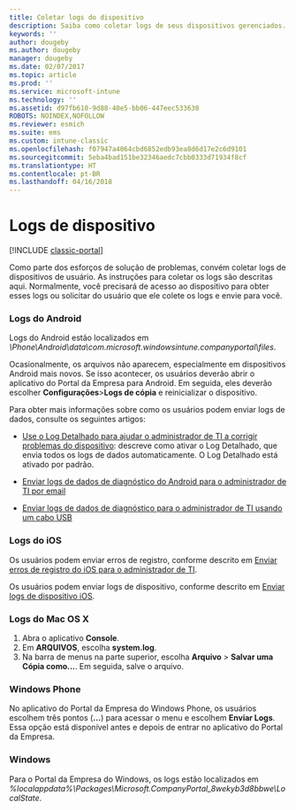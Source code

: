 ```yaml
---
title: Coletar logs do dispositivo
description: Saiba como coletar logs de seus dispositivos gerenciados.
keywords: ''
author: dougeby
ms.author: dougeby
manager: dougeby
ms.date: 02/07/2017
ms.topic: article
ms.prod: ''
ms.service: microsoft-intune
ms.technology: ''
ms.assetid: d97fb610-9d88-40e5-bb06-447eec533630
ROBOTS: NOINDEX,NOFOLLOW
ms.reviewer: esmich
ms.suite: ems
ms.custom: intune-classic
ms.openlocfilehash: f07947a4064cbd6852edb93ea8d6d17e2c6d9101
ms.sourcegitcommit: 5eba4bad151be32346aedc7cbb0333d71934f8cf
ms.translationtype: HT
ms.contentlocale: pt-BR
ms.lasthandoff: 04/16/2018
---
```

# <a name="device-logs"></a>Logs de dispositivo

[!INCLUDE [classic-portal](../includes/classic-portal.md)]

Como parte dos esforços de solução de problemas, convém coletar logs de dispositivos de usuário. As instruções para coletar os logs são descritas aqui. Normalmente, você precisará de acesso ao dispositivo para obter esses logs ou solicitar do usuário que ele colete os logs e envie para você.

### <a name="android-logs"></a>Logs do Android
Logs do Android estão localizados em *<Android Device>\Phone\Android\data\com.microsoft.windowsintune.companyportal\files*.

Ocasionalmente, os arquivos não aparecem, especialmente em dispositivos Android mais novos. Se isso acontecer, os usuários deverão abrir o aplicativo do Portal da Empresa para Android. Em seguida, eles deverão escolher **Configurações**>**Logs de cópia** e reinicializar o dispositivo.

Para obter mais informações sobre como os usuários podem enviar logs de dados, consulte os seguintes artigos:

- [Use o Log Detalhado para ajudar o administrador de TI a corrigir problemas do dispositivo](/intune-user-help/use-verbose-logging-to-help-your-it-administrator-fix-device-issues-android): descreve como ativar o Log Detalhado, que envia todos os logs de dados automaticamente. O Log Detalhado está ativado por padrão.

- [Enviar logs de dados de diagnóstico do Android para o administrador de TI por email](/intune-user-help/send-logs-to-your-it-admin-by-email-android)

- [Enviar logs de dados de diagnóstico para o administrador de TI usando um cabo USB](/intune-user-help/send-diagnostic-data-logs-to-your-it-administrator-using-a-usb-cable-android)

### <a name="ios-logs"></a>Logs do iOS

Os usuários podem enviar erros de registro, conforme descrito em [Enviar erros de registro do iOS para o administrador de TI](/intune-user-help/send-errors-to-your-it-admin-ios).

Os usuários podem enviar logs de dispositivo, conforme descrito em [Enviar logs de dispositivo iOS](/intune-user-help/send-logs-to-microsoft-ios).

### <a name="mac-os-x-logs"></a>Logs do Mac OS X

1. Abra o aplicativo **Console**.
2. Em **ARQUIVOS**, escolha **system.log**.
3. Na barra de menus na parte superior, escolha **Arquivo** > **Salvar uma Cópia como...**. Em seguida, salve o arquivo.

### <a name="windows-phone"></a>Windows Phone

No aplicativo do Portal da Empresa do Windows Phone, os usuários escolhem três pontos (**...**) para acessar o menu e escolhem **Enviar Logs**. Essa opção está disponível antes e depois de entrar no aplicativo do Portal da Empresa.

### <a name="windows"></a>Windows

Para o Portal da Empresa do Windows, os logs estão localizados em *%localappdata%\Packages\Microsoft.CompanyPortal_8wekyb3d8bbwe\LocalState*.
